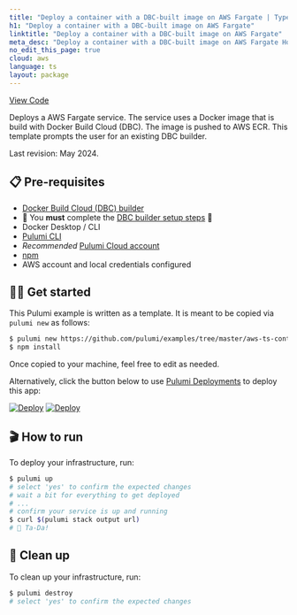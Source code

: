 ```yaml
---
title: "Deploy a container with a DBC-built image on AWS Fargate | TypeScript"
h1: "Deploy a container with a DBC-built image on AWS Fargate"
linktitle: "Deploy a container with a DBC-built image on AWS Fargate"
meta_desc: "Deploy a container with a DBC-built image on AWS Fargate How-to Guide using TypeScript"
no_edit_this_page: true
cloud: aws
language: ts
layout: package
---
```


<!-- WARNING: this page was generated by a tool. Do not edit it by hand. -->
<!-- To change it, please see https://github.com/pulumi/docs/tree/master/tools/mktutorial. -->

<p class="mb-4 flex">
    <a class="flex flex-wrap items-center rounded-md font-display text-lg text-white bg-blue-600 border-2 border-blue-600 px-2 mr-2 whitespace-no-wrap hover:text-white" style="height: 45px;" href="https://github.com/pulumi/examples/tree/master/aws-ts-containers-dockerbuildcloud" target="_blank">
        <span><i class="fab fa-github pr-2"></i> View Code</span>
    </a>
</p>


Deploys a AWS Fargate service. The service uses a Docker image that is build with Docker Build Cloud (DBC). The image is pushed to AWS ECR. This template prompts the user for an existing DBC builder.

Last revision: May 2024.

## 📋 Pre-requisites

- [Docker Build Cloud (DBC) builder](https://build.docker.com/)  
- 🚨 You **must** complete the [DBC builder setup steps](https://docs.docker.com/build/cloud/setup/#steps) 🚨
- Docker Desktop / CLI
- [Pulumi CLI](https://www.pulumi.com/docs/get-started/install/)
- *Recommended* [Pulumi Cloud account](https://app.pulumi.com/signup)
- [npm](https://www.npmjs.com/get-npm)
- AWS account and local credentials configured

## 👩‍🏫 Get started

This Pulumi example is written as a template. It is meant to be copied via `pulumi new` as follows:

```bash
$ pulumi new https://github.com/pulumi/examples/tree/master/aws-ts-containers-dbc
$ npm install
```

Once copied to your machine, feel free to edit as needed.

Alternatively, click the button below to use [Pulumi Deployments](https://www.pulumi.com/docs/pulumi-cloud/deployments/) to deploy this app:

[![Deploy](../.buttons/deploy-with-pulumi-dark.svg)](https://app.pulumi.com/new?template=https://github.com/pulumi/examples/blob/master/aws-ts-containers-dbc)
[![Deploy](../.buttons/deploy-with-pulumi-light.svg)](https://app.pulumi.com/new?template=https://github.com/pulumi/examples/blob/master/aws-ts-containers-dbc)

## 🎬 How to run

To deploy your infrastructure, run:

```bash
$ pulumi up
# select 'yes' to confirm the expected changes
# wait a bit for everything to get deployed
# ...
# confirm your service is up and running
$ curl $(pulumi stack output url)
# 🎉 Ta-Da! 
```

## 🧹 Clean up

To clean up your infrastructure, run:

```bash
$ pulumi destroy
# select 'yes' to confirm the expected changes
```

